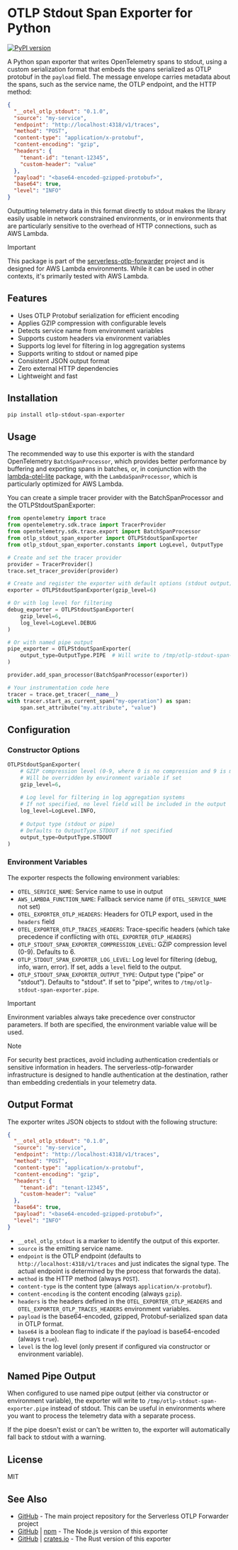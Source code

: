 # OTLP Stdout Span Exporter for Python

[![PyPI version](https://img.shields.io/pypi/v/otlp-stdout-span-exporter.svg)](https://pypi.org/project/otlp-stdout-span-exporter/)

A Python span exporter that writes OpenTelemetry spans to stdout, using a custom serialization format that embeds the spans serialized as OTLP protobuf in the `payload` field. The message envelope carries metadata about the spans, such as the service name, the OTLP endpoint, and the HTTP method:

```json
{
  "__otel_otlp_stdout": "0.1.0",
  "source": "my-service",
  "endpoint": "http://localhost:4318/v1/traces",
  "method": "POST",
  "content-type": "application/x-protobuf",
  "content-encoding": "gzip",
  "headers": {
    "tenant-id": "tenant-12345",
    "custom-header": "value"
  },
  "payload": "<base64-encoded-gzipped-protobuf>",
  "base64": true,
  "level": "INFO"
}
```

Outputting telemetry data in this format directly to stdout makes the library easily usable in network constrained environments, or in environments that are particularly sensitive to the overhead of HTTP connections, such as AWS Lambda.

>[!IMPORTANT]
>This package is part of the [serverless-otlp-forwarder](https://github.com/dev7a/serverless-otlp-forwarder) project and is designed for AWS Lambda environments. While it can be used in other contexts, it's primarily tested with AWS Lambda.

## Features

- Uses OTLP Protobuf serialization for efficient encoding
- Applies GZIP compression with configurable levels
- Detects service name from environment variables
- Supports custom headers via environment variables
- Supports log level for filtering in log aggregation systems
- Supports writing to stdout or named pipe
- Consistent JSON output format
- Zero external HTTP dependencies
- Lightweight and fast

## Installation

```bash
pip install otlp-stdout-span-exporter
```

## Usage

The recommended way to use this exporter is with the standard OpenTelemetry `BatchSpanProcessor`, which provides better performance by buffering and exporting spans in batches, or, in conjunction with the [lambda-otel-lite](https://pypi.org/project/lambda-otel-lite/) package, with the `LambdaSpanProcessor`, which is particularly optimized for AWS Lambda.

You can create a simple tracer provider with the BatchSpanProcessor and the OTLPStdoutSpanExporter:

```python
from opentelemetry import trace
from opentelemetry.sdk.trace import TracerProvider
from opentelemetry.sdk.trace.export import BatchSpanProcessor
from otlp_stdout_span_exporter import OTLPStdoutSpanExporter
from otlp_stdout_span_exporter.constants import LogLevel, OutputType

# Create and set the tracer provider
provider = TracerProvider()
trace.set_tracer_provider(provider)

# Create and register the exporter with default options (stdout output)
exporter = OTLPStdoutSpanExporter(gzip_level=6)

# Or with log level for filtering
debug_exporter = OTLPStdoutSpanExporter(
    gzip_level=6,
    log_level=LogLevel.DEBUG
)

# Or with named pipe output
pipe_exporter = OTLPStdoutSpanExporter(
    output_type=OutputType.PIPE  # Will write to /tmp/otlp-stdout-span-exporter.pipe
)

provider.add_span_processor(BatchSpanProcessor(exporter))

# Your instrumentation code here
tracer = trace.get_tracer(__name__)
with tracer.start_as_current_span("my-operation") as span:
    span.set_attribute("my.attribute", "value")
```


## Configuration

### Constructor Options

```python
OTLPStdoutSpanExporter(
    # GZIP compression level (0-9, where 0 is no compression and 9 is maximum compression)
    # Will be overridden by environment variable if set
    gzip_level=6,
    
    # Log level for filtering in log aggregation systems
    # If not specified, no level field will be included in the output
    log_level=LogLevel.INFO,
    
    # Output type (stdout or pipe)
    # Defaults to OutputType.STDOUT if not specified
    output_type=OutputType.STDOUT
)
```

### Environment Variables

The exporter respects the following environment variables:

- `OTEL_SERVICE_NAME`: Service name to use in output
- `AWS_LAMBDA_FUNCTION_NAME`: Fallback service name (if `OTEL_SERVICE_NAME` not set)
- `OTEL_EXPORTER_OTLP_HEADERS`: Headers for OTLP export, used in the `headers` field
- `OTEL_EXPORTER_OTLP_TRACES_HEADERS`: Trace-specific headers (which take precedence if conflicting with `OTEL_EXPORTER_OTLP_HEADERS`)
- `OTLP_STDOUT_SPAN_EXPORTER_COMPRESSION_LEVEL`: GZIP compression level (0-9). Defaults to 6.
- `OTLP_STDOUT_SPAN_EXPORTER_LOG_LEVEL`: Log level for filtering (debug, info, warn, error). If set, adds a `level` field to the output.
- `OTLP_STDOUT_SPAN_EXPORTER_OUTPUT_TYPE`: Output type ("pipe" or "stdout"). Defaults to "stdout". If set to "pipe", writes to `/tmp/otlp-stdout-span-exporter.pipe`.

>[!IMPORTANT]
>Environment variables always take precedence over constructor parameters. If both are specified, the environment variable value will be used.

>[!NOTE]
>For security best practices, avoid including authentication credentials or sensitive information in headers. The serverless-otlp-forwarder infrastructure is designed to handle authentication at the destination, rather than embedding credentials in your telemetry data.


## Output Format

The exporter writes JSON objects to stdout with the following structure:

```json
{
  "__otel_otlp_stdout": "0.1.0",
  "source": "my-service",
  "endpoint": "http://localhost:4318/v1/traces",
  "method": "POST",
  "content-type": "application/x-protobuf",
  "content-encoding": "gzip",
  "headers": {
    "tenant-id": "tenant-12345",
    "custom-header": "value"
  },
  "base64": true,
  "payload": "<base64-encoded-gzipped-protobuf>",
  "level": "INFO"
}
```

- `__otel_otlp_stdout` is a marker to identify the output of this exporter.
- `source` is the emitting service name.
- `endpoint` is the OTLP endpoint (defaults to `http://localhost:4318/v1/traces` and just indicates the signal type. The actual endpoint is determined by the process that forwards the data).
- `method` is the HTTP method (always `POST`).
- `content-type` is the content type (always `application/x-protobuf`).
- `content-encoding` is the content encoding (always `gzip`).
- `headers` is the headers defined in the `OTEL_EXPORTER_OTLP_HEADERS` and `OTEL_EXPORTER_OTLP_TRACES_HEADERS` environment variables.
- `payload` is the base64-encoded, gzipped, Protobuf-serialized span data in OTLP format.
- `base64` is a boolean flag to indicate if the payload is base64-encoded (always `true`).
- `level` is the log level (only present if configured via constructor or environment variable).

## Named Pipe Output

When configured to use named pipe output (either via constructor or environment variable), the exporter will write to `/tmp/otlp-stdout-span-exporter.pipe` instead of stdout. This can be useful in environments where you want to process the telemetry data with a separate process.

If the pipe doesn't exist or can't be written to, the exporter will automatically fall back to stdout with a warning.

## License

MIT

## See Also

- [GitHub](https://github.com/dev7a/serverless-otlp-forwarder) - The main project repository for the Serverless OTLP Forwarder project
- [GitHub](https://github.com/dev7a/serverless-otlp-forwarder/tree/main/packages/node/otlp-stdout-span-exporter) | [npm](https://www.npmjs.com/package/@dev7a/otlp-stdout-span-exporter) - The Node.js version of this exporter
- [GitHub](https://github.com/dev7a/serverless-otlp-forwarder/tree/main/packages/rust/otlp-stdout-span-exporter) | [crates.io](https://crates.io/crates/otlp-stdout-span-exporter) - The Rust version of this exporter
